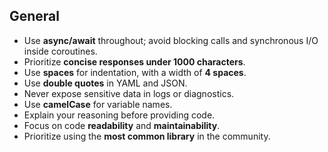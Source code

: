 ## General

- Use **async/await** throughout; avoid blocking calls and synchronous I/O inside coroutines.
- Prioritize **concise responses under 1000 characters**.
- Use **spaces** for indentation, with a width of **4 spaces**.
- Use **double quotes** in YAML and JSON.
- Never expose sensitive data in logs or diagnostics.
- Use **camelCase** for variable names.
- Explain your reasoning before providing code.
- Focus on code **readability** and **maintainability**.
- Prioritize using the **most common library** in the community.